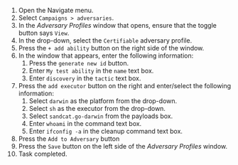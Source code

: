 1. Open the Navigate menu.
1. Select `Campaigns > adversaries`.
1. In the _Adversary Profiles_ window that opens, ensure that the toggle button says `View`.
1. In the drop-down, select the `Certifiable` adversary profile.
1. Press the `+ add ability` button on the right side of the window.
1. In the window that appears, enter the following information:
    1. Press the `generate new id` button.
    1. Enter `My test ability` in the `name` text box.
    1. Enter `discovery` in the `tactic` text box.
1. Press the `add executor` button on the right and enter/select the following information:
    1. Select `darwin` as the platform from the drop-down.
    1. Select `sh` as the executor from the drop-down.
    1. Select `sandcat.go-darwin` from the payloads box.
    1. Enter `whoami` in the command text box.
    1. Enter `ifconfig -a` in the cleanup command text box.
1. Press the `Add to Adversary` button
1. Press the `Save` button on the left side of the _Adversary Profiles_ window.
1. Task completed.